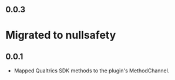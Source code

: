 ## 0.0.3

# Migrated to nullsafety

## 0.0.1

* Mapped Qualtrics SDK methods to the plugin's MethodChannel.
